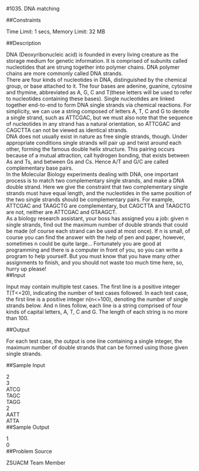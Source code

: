 #1035. DNA matching

##Constraints

Time Limit: 1 secs, Memory Limit: 32 MB

##Description

DNA (Deoxyribonucleic acid) is founded in every living creature as the storage medium for genetic information. It is comprised of subunits called nucleotides that are strung together into polymer chains. DNA polymer chains are more commonly called DNA strands.  
    There are four kinds of nucleotides in DNA, distinguished by the chemical group, or base attached to it. The four bases are adenine, guanine, cytosine and thymine, abbreviated as A, G, C and T(these letters will be used to refer to nucleotides containing these bases). Single nucleotides are linked together end-to-end to form DNA single strands via chemical reactions. For simplicity, we can use a string composed of letters A, T, C and G to denote a single strand, such as ATTCGAC, but we must also note that the sequence of nucleotides in any strand has a natural orientation, so ATTCGAC and CAGCTTA can not be viewed as identical strands.  
    DNA does not usually exist in nature as free single strands, though. Under appropriate conditions single strands will pair up and twist around each other, forming the famous double helix structure. This pairing occurs because of a mutual attraction, call hydrogen bonding, that exists between As and Ts, and between Gs and Cs. Hence A/T and G/C are called complementary base pairs.  
In the Molecular Biology experiments dealing with DNA, one important process is to match two complementary single strands, and make a DNA double strand. Here we give the constraint that two complementary single strands must have equal length, and the nucleotides in the same position of the two single strands should be complementary pairs. For example, ATTCGAC and TAAGCTG are complementary, but CAGCTTA and TAAGCTG are not,  neither are ATTCGAC and GTAAGCT.  
As a biology research assistant, your boss has assigned you a job: given n single strands, find out the maximum number of double strands that could be made (of course each strand can be used at most once). If n is small, of course you can find the answer with the help of pen and paper, however, sometimes n could be quite large… Fortunately you are good at programming and there is a computer in front of you, so you can write a program to help yourself. But you must know that you have many other assignments to finish, and you should not waste too much time here, so, hurry up please!  
##Input

Input may contain multiple test cases. The first line is a positive integer T(T<=20), indicating the number of test cases followed. In each test case, the first line is a positive integer n(n<=100), denoting the number of single strands below. And n lines follow, each line is a string comprised of four kinds of capital letters, A, T, C and G. The length of each string is no more than 100.

##Output

For each test case, the output is one line containing a single integer, the maximum number of double strands that can be formed using those given single strands.

##Sample Input

2  
3  
ATCG  
TAGC  
TAGG  
2  
AATT  
ATTA  
##Sample Output

1  
0  
##Problem Source

ZSUACM Team Member